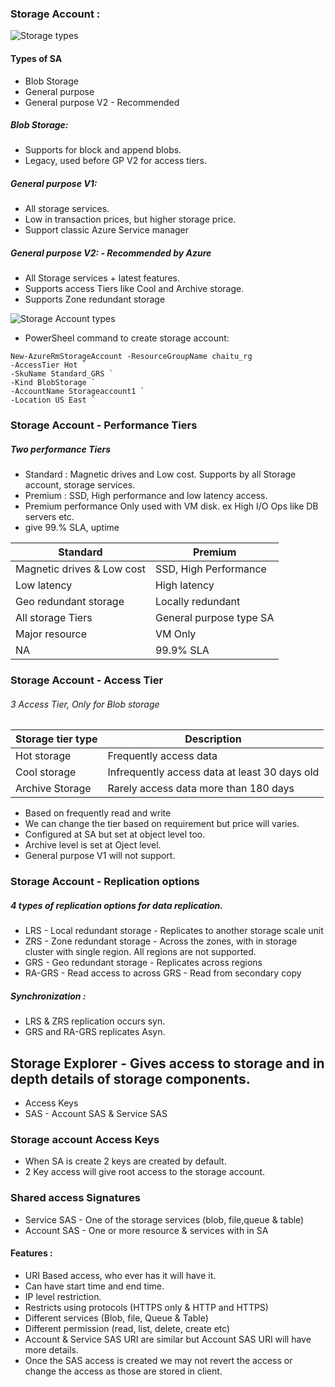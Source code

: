 ### Storage Account :

![Storage types](https://azuretrainings.files.wordpress.com/2019/06/storageaccountkinds.jpg)

#### Types of SA
- Blob Storage
- General purpose
- General purpose V2 - Recommended 

##### Blob Storage:
- Supports for block and append blobs.
- Legacy, used before GP V2 for access tiers.

##### General purpose V1:
- All storage services.
- Low in transaction prices, but higher storage price.
- Support classic Azure Service manager

##### General purpose V2: - Recommended by Azure
- All Storage services + latest features. 
- Supports access Tiers like Cool and Archive storage.
- Supports Zone redundant storage

![Storage Account types](https://www.edureka.co/community/?qa=blob&qa_blobid=12800761455423777756)


- PowerSheel command to create storage account:
```
New-AzureRmStorageAccount -ResourceGroupName chaitu_rg
-AccessTier Hot `
-SkuName Standard_GRS `
-Kind BlobStorage `
-AccountName Storageaccount1 `
-Location US East `
```
### Storage Account - Performance Tiers
##### Two performance Tiers
- Standard : Magnetic drives and Low cost. Supports by all Storage account, storage services. 
- Premium : SSD, High performance and low latency access. 
- Premium performance Only used with VM disk. ex High I/O Ops like DB servers etc.
- give 99.% SLA, uptime

Standard | Premium
---|---
Magnetic drives & Low cost|SSD, High Performance
Low latency|High latency
Geo redundant storage|Locally redundant
All storage Tiers| General purpose type SA
Major resource |VM Only
NA | 99.9% SLA

### Storage Account - Access Tier
###### 3 Access Tier, Only for Blob storage

Storage tier type|Description
---|---
Hot storage| Frequently access data
Cool storage| Infrequently access data at least 30 days old
Archive Storage| Rarely access data more than 180 days

- Based on frequently read and write
- We can change the tier based on requirement but price will varies. 
- Configured at SA but set at object level too.
- Archive level is set at Oject level.
- General purpose V1 will not support.

### Storage Account - Replication options
##### 4 types of replication options for data replication.

- LRS - Local redundant storage - Replicates to another storage scale unit 
- ZRS - Zone redundant storage - Across the zones, with in storage cluster with single region. All regions are not supported.
- GRS - Geo redundant storage - Replicates across regions
- RA-GRS - Read access to across GRS - Read from secondary copy

##### Synchronization :
- LRS & ZRS replication occurs syn.
- GRS and RA-GRS replicates Asyn.


## Storage Explorer - Gives access to storage and in depth details of storage components. 
- Access Keys
- SAS - Account SAS & Service SAS

### Storage account Access Keys
- When SA is create 2 keys are created by default.
- 2 Key access will give root access to the storage account. 

### Shared access Signatures 
- Service SAS - One of the storage services (blob, file,queue & table)
- Account SAS - One or more resource & services with in SA

#### Features :
- URI Based access, who ever has it will have it.
- Can have start time and end time.
- IP level restriction.
- Restricts using protocols (HTTPS only & HTTP and HTTPS)
- Different services (Blob, file, Queue & Table)
- Different permission (read, list, delete, create etc)
- Account & Service SAS URI are similar but Account SAS URI will have more details.
- Once the SAS access is created we may not revert the access or change the access as those are stored in client. 
